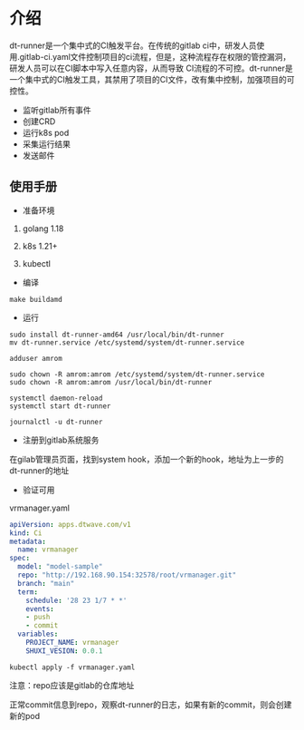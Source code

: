 # 介绍

dt-runner是一个集中式的CI触发平台。在传统的gitlab ci中，研发人员使用.gitlab-ci.yaml文件控制项目的ci流程，但是，这种流程存在权限的管控漏洞，研发人员可以在CI脚本中写入任意内容，从而导致 CI流程的不可控。dt-runner是一个集中式的CI触发工具，其禁用了项目的CI文件，改有集中控制，加强项目的可控性。

* 监听gitlab所有事件
* 创建CRD
* 运行k8s pod
* 采集运行结果
* 发送邮件

## 使用手册

* 准备环境

1. golang 1.18

2. k8s 1.21+

3. kubectl

* 编译

```shell
make buildamd
```

* 运行

```shell
sudo install dt-runner-amd64 /usr/local/bin/dt-runner
mv dt-runner.service /etc/systemd/system/dt-runner.service

adduser amrom

sudo chown -R amrom:amrom /etc/systemd/system/dt-runner.service
sudo chown -R amrom:amrom /usr/local/bin/dt-runner

systemctl daemon-reload
systemctl start dt-runner

journalctl -u dt-runner
```

* 注册到gitlab系统服务

在gilab管理员页面，找到system hook，添加一个新的hook，地址为上一步的dt-runner的地址

* 验证可用

vrmanager.yaml

```yaml
apiVersion: apps.dtwave.com/v1
kind: Ci
metadata:
  name: vrmanager
spec:
  model: "model-sample"
  repo: "http://192.168.90.154:32578/root/vrmanager.git"
  branch: "main"
  term:
    schedule: '28 23 1/7 * *'
    events:
    - push
    - commit
  variables:
    PROJECT_NAME: vrmanager
    SHUXI_VESION: 0.0.1
```

```shell
kubectl apply -f vrmanager.yaml
```

注意：repo应该是gitlab的仓库地址

正常commit信息到repo，观察dt-runner的日志，如果有新的commit，则会创建新的pod
